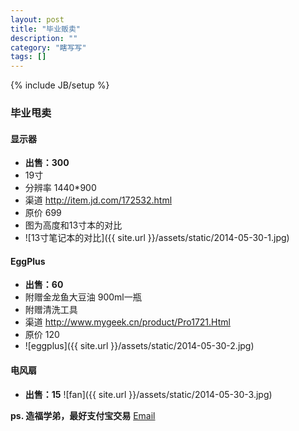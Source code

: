 ```yaml
---
layout: post
title: "毕业贩卖"
description: ""
category: "瞎写写"
tags: []
---
```

{% include JB/setup %}

### 毕业甩卖

#### 显示器
* **出售：300**
* 19寸
* 分辨率 1440*900
* 渠道 <http://item.jd.com/172532.html>
* 原价 699
* 图为高度和13寸本的对比
* ![13寸笔记本的对比]({{ site.url }}/assets/static/2014-05-30-1.jpg)

#### EggPlus
* **出售：60**
* 附赠金龙鱼大豆油 900ml一瓶
* 附赠清洗工具
* 渠道 <http://www.mygeek.cn/product/Pro1721.Html>
* 原价 120
* ![eggplus]({{ site.url }}/assets/static/2014-05-30-2.jpg)

#### 电风扇
* **出售：15**
![fan]({{ site.url }}/assets/static/2014-05-30-3.jpg)

**ps. 造福学弟，最好支付宝交易**
[Email](mailto:zhangxzheng@gmail.com)
